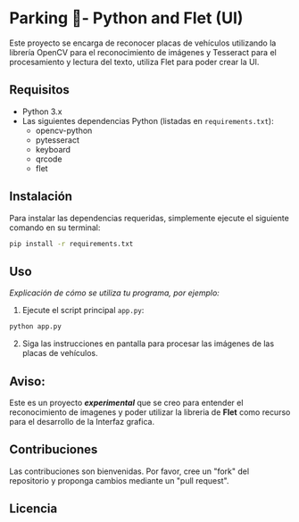 # Parking 🚏- Python and Flet (UI)

Este proyecto se encarga de reconocer placas de vehículos utilizando la librería OpenCV para el reconocimiento de imágenes y Tesseract para el procesamiento y lectura del texto, utiliza Flet para poder crear la UI.

## Requisitos

- Python 3.x
- Las siguientes dependencias Python (listadas en `requirements.txt`):
  - opencv-python
  - pytesseract
  - keyboard
  - qrcode
  - flet

## Instalación

Para instalar las dependencias requeridas, simplemente ejecute el siguiente comando en su terminal:

```bash
pip install -r requirements.txt
```


## Uso

*Explicación de cómo se utiliza tu programa, por ejemplo:*

1. Ejecute el script principal `app.py`:

```bash
python app.py
```

2. Siga las instrucciones en pantalla para procesar las imágenes de las placas de vehículos.


## Aviso:

Este es un proyecto ***experimental*** que se creo para entender el reconocimiento de imagenes y poder utilizar la libreria de **Flet** como recurso para el desarrollo de la Interfaz grafica.

## Contribuciones

Las contribuciones son bienvenidas. Por favor, cree un "fork" del repositorio y proponga cambios mediante un "pull request".

## Licencia
